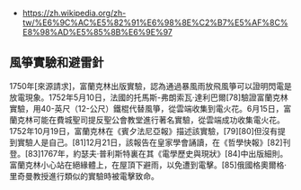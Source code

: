 


* https://zh.wikipedia.org/zh-tw/%E6%9C%AC%E5%82%91%E6%98%8E%C2%B7%E5%AF%8C%E8%98%AD%E5%85%8B%E6%9E%97

## 風箏實驗和避雷針
1750年[來源請求]，富蘭克林出版實驗，認為通過暴風雨放飛風箏可以證明閃電是放電現象。1752年5月10日，法國的托馬斯-弗朗索瓦·達利巴爾[78]驗證富蘭克林實驗，用40-英尺（12-公尺）鐵棍代替風箏，從雲端收集到電火花。6月15日，富蘭克林可能在費城聖司提反聖公會教堂進行著名實驗，從雲端成功收集電火花。1752年10月19日，富蘭克林在《賓夕法尼亞報》描述該實驗，[79][80]但沒有提到實驗人是自己。[81]12月21日，該報告在皇家學會誦讀，在《哲學快報》[82]刊登。[83]1767年，約瑟夫·普利斯特裏在其《電學歷史與現狀》[84]中出版細則。富蘭克林小心站在絕緣體上，在屋頂下避雨，以免遭到電擊。[85]俄國格奧爾格·里奇曼教授進行類似的實驗時被電擊致命。